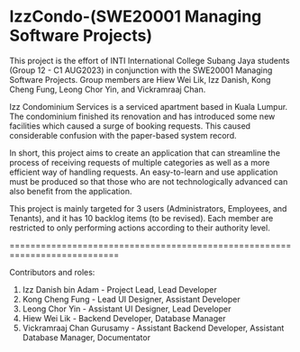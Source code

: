 # IzzCondo-(SWE20001 Managing Software Projects) 

This project is the effort of INTI International College Subang Jaya students (Group 12 - C1 AUG2023) in conjunction with the SWE20001 Managing Software Projects. Group members are Hiew Wei Lik, Izz Danish, Kong Cheng Fung, Leong Chor Yin, and Vickramraaj Chan.

Izz Condominium Services is a serviced apartment based in Kuala Lumpur. The condominium finished its renovation and has introduced some new facilities which caused a surge of booking requests. This caused considerable confusion with the paper-based system record.

In short, this project aims to create an application that can streamline the process of receiving requests of multiple categories as well as a more efficient way of handling requests. An easy-to-learn and use application must be produced so that those who are not technologically advanced can also benefit from the application.

This project is mainly targeted for 3 users (Administrators, Employees, and Tenants), and it has 10 backlog items (to be revised). Each member are restricted to only performing actions according to their authority level.

===========================================================================

Contributors and roles:
1. Izz Danish bin Adam - Project Lead, Lead Developer
2. Kong Cheng Fung - Lead UI Designer, Assistant Developer
3. Leong Chor Yin - Assistant UI Designer, Lead Developer
4. Hiew Wei Lik - Backend Developer, Database Manager
5. Vickramraaj Chan Gurusamy - Assistant Backend Developer, Assistant Database Manager, Documentator
